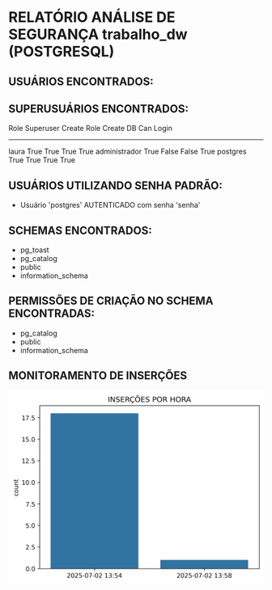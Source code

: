 # RELATÓRIO ANÁLISE DE SEGURANÇA trabalho_dw (POSTGRESQL)


 ## USUÁRIOS ENCONTRADOS:


 ## SUPERUSUÁRIOS ENCONTRADOS:
Role           Superuser    Create Role    Create DB    Can Login
-------------  -----------  -------------  -----------  -----------
laura          True         True           True         True
administrador  True         False          False        True
postgres       True         True           True         True


 ## USUÁRIOS UTILIZANDO SENHA PADRÃO: 
- Usuário 'postgres' AUTENTICADO com senha 'senha'


 ## SCHEMAS ENCONTRADOS:
- pg_toast     
- pg_catalog     
- public     
- information_schema     


 ## PERMISSÕES DE CRIAÇÃO NO SCHEMA ENCONTRADAS:
- pg_catalog     
- public     
- information_schema     

 ## MONITORAMENTO DE INSERÇÕES


 ![Gráfico INSERT](grafico_inserts_2025-07-02.png)